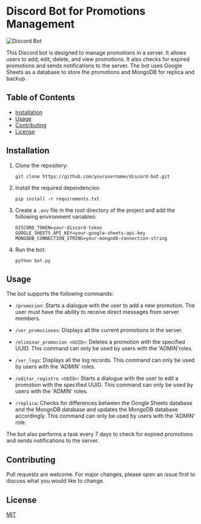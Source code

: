 # Discord Bot for Promotions Management

![Discord Bot](https://example.com/discord-bot-image.png)

This Discord bot is designed to manage promotions in a server. It allows users to add, edit, delete, and view promotions. It also checks for expired promotions and sends notifications to the server. The bot uses Google Sheets as a database to store the promotions and MongoDB for replica and backup.

## Table of Contents

- [Installation](#installation)
- [Usage](#usage)
- [Contributing](#contributing)
- [License](#license)

## Installation

1. Clone the repository:
    ```
    git clone https://github.com/yourusername/discord-bot.git
    ```
2. Install the required dependencies:
    ```
    pip install -r requirements.txt
    ```
3. Create a `.env` file in the root directory of the project and add the following environment variables:
    ```
    DISCORD_TOKEN=your-discord-token
    GOOGLE_SHEETS_API_KEY=your-google-sheets-api-key
    MONGODB_CONNECTION_STRING=your-mongodb-connection-string
    ```
4. Run the bot:
    ```
    python bot.py
    ```

## Usage

The bot supports the following commands:

- `/promocion`: Starts a dialogue with the user to add a new promotion. The user must have the ability to receive direct messages from server members.

- `/ver_promociones`: Displays all the current promotions in the server.

- `/eliminar_promocion <UUID>`: Deletes a promotion with the specified UUID. This command can only be used by users with the 'ADMIN'roles.

- `/ver_logs`: Displays all the log records. This command can only be used by users with the 'ADMIN' roles.

- `/editar_registro <UUID>`: Starts a dialogue with the user to edit a promotion with the specified UUID. This command can only be used by users with the 'ADMIN' roles.

- `/replica`: Checks for differences between the Google Sheets database and the MongoDB database and updates the MongoDB database accordingly. This command can only be used by users with the 'ADMIN' role.

The bot also performs a task every 7 days to check for expired promotions and sends notifications to the server.

## Contributing

Pull requests are welcome. For major changes, please open an issue first to discuss what you would like to change.

## License

[MIT](https://choosealicense.com/licenses/mit/)

